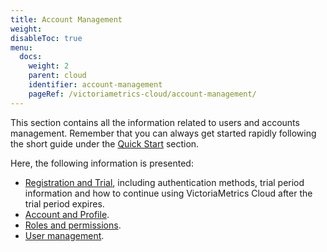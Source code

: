 ```yaml
---
title: Account Management
weight: 
disableToc: true
menu:
  docs:
    weight: 2
    parent: cloud
    identifier: account-management
    pageRef: /victoriametrics-cloud/account-management/
---
```

This section contains all the information related to users and accounts management. Remember that you
can always get started rapidly following the short guide under the [Quick Start](https://docs.victoriametrics.com/victoriametrics-cloud/get-started/quickstart/) section.

Here, the following information is presented:

* [Registration and Trial](https://docs.victoriametrics.com/victoriametrics-cloud/account-management/registration-and-trial/), including authentication methods, trial period information and how to continue using VictoriaMetrics Cloud after the trial period expires.
* [Account and Profile](https://docs.victoriametrics.com/victoriametrics-cloud/account-management/account-and-profile/).
* [Roles and permissions]().
* [User management](https://docs.victoriametrics.com/victoriametrics-cloud/account-management/user-management/).